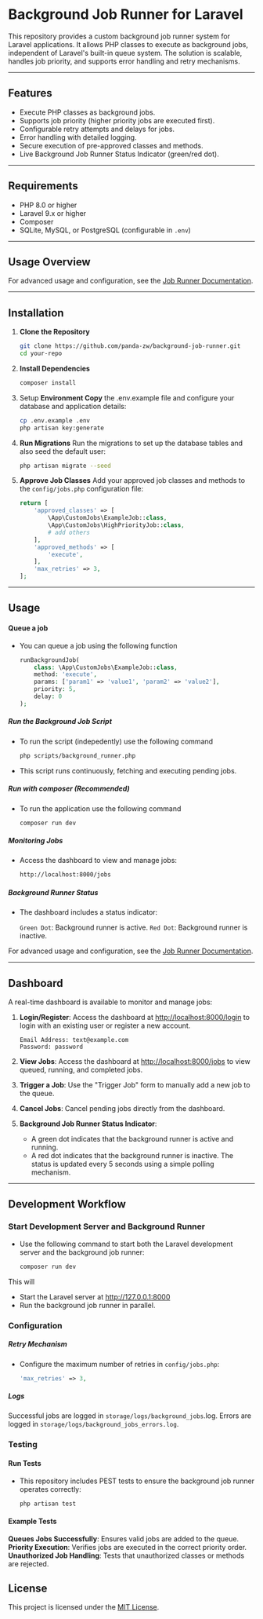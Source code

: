 # Background Job Runner for Laravel

This repository provides a custom background job runner system for Laravel applications. It allows PHP classes to execute as background jobs, independent of Laravel's built-in queue system. The solution is scalable, handles job priority, and supports error handling and retry mechanisms.

---

## Features

- Execute PHP classes as background jobs.
- Supports job priority (higher priority jobs are executed first).
- Configurable retry attempts and delays for jobs.
- Error handling with detailed logging.
- Secure execution of pre-approved classes and methods.
- Live Background Job Runner Status Indicator (green/red dot).

---

## Requirements

- PHP 8.0 or higher
- Laravel 9.x or higher
- Composer
- SQLite, MySQL, or PostgreSQL (configurable in `.env`)

---

## Usage Overview

For advanced usage and configuration, see the [Job Runner Documentation](docs/job_runner.md).
 
---

## Installation

1. **Clone the Repository**
   ```bash
   git clone https://github.com/panda-zw/background-job-runner.git
   cd your-repo

2. **Install Dependencies**
    ```bash
    composer install

3. Setup **Environment Copy** the .env.example file and configure your database and application details:
    ```bash
    cp .env.example .env
    php artisan key:generate

4. **Run Migrations** Run the migrations to set up the database tables and also seed the default user:
    ```bash
    php artisan migrate --seed

5. **Approve Job Classes** Add your approved job classes and methods to the `config/jobs.php` configuration file:
    ```php
    return [
        'approved_classes' => [
            \App\CustomJobs\ExampleJob::class,
            \App\CustomJobs\HighPriorityJob::class,
            # add others
        ],
        'approved_methods' => [
            'execute',
        ],
        'max_retries' => 3,
    ];

---

## Usage

#### Queue a job

- You can queue a job using the following function

    ```php
    runBackgroundJob(
        class: \App\CustomJobs\ExampleJob::class,
        method: 'execute',
        params: ['param1' => 'value1', 'param2' => 'value2'],
        priority: 5,
        delay: 0
    );
    

##### Run the Background Job Script

- To run the script (indepedently) use the following command

    ```bash
    php scripts/background_runner.php 

- This script runs continuously, fetching and executing pending jobs.

##### Run with composer (Recommended)

- To run the application use the following command

    ```bash
    composer run dev

##### Monitoring Jobs
- Access the dashboard to view and manage jobs:

    ```bash
    http://localhost:8000/jobs

##### Background Runner Status
- The dashboard includes a status indicator:

    `Green Dot`: Background runner is active.
    `Red Dot`: Background runner is inactive.

For advanced usage and configuration, see the [Job Runner Documentation](docs/job_runner.md).

---

## Dashboard

A real-time dashboard is available to monitor and manage jobs:

1. **Login/Register**: Access the dashboard at [http://localhost:8000/login](http://localhost:8000/login) to login with an existing user or register a new account.
    ```test
    Email Address: text@example.com
    Password: password

2. **View Jobs**: Access the dashboard at [http://localhost:8000/jobs](http://localhost:8000/jobs) to view queued, running, and completed jobs.

3. **Trigger a Job**: Use the "Trigger Job" form to manually add a new job to the queue.

4. **Cancel Jobs**: Cancel pending jobs directly from the dashboard.

5. **Background Job Runner Status Indicator**:

    - A green dot indicates that the background runner is active and running.
    - A red dot indicates that the background runner is inactive.
    The status is updated every 5 seconds using a simple polling mechanism.

---

## Development Workflow

### Start Development Server and Background Runner

- Use the following command to start both the Laravel development server and the background job runner:

    ```bash
    composer run dev

This will
* Start the Laravel server at http://127.0.0.1:8000
* Run the background job runner in parallel.

### Configuration

##### Retry Mechanism
- Configure the maximum number of retries in `config/jobs.php`:

    ```php
    'max_retries' => 3,

##### Logs
Successful jobs are logged in `storage/logs/background_jobs`.log.
Errors are logged in `storage/logs/background_jobs_errors.log`.

### Testing
#### Run Tests
- This repository includes PEST tests to ensure the background job runner operates correctly:

    ```bash
    php artisan test

#### Example Tests
**Queues Jobs Successfully**: Ensures valid jobs are added to the queue.
**Priority Execution**: Verifies jobs are executed in the correct priority order.
**Unauthorized Job Handling**: Tests that unauthorized classes or methods are rejected.
    


## License

This project is licensed under the [MIT License](LICENSE).

